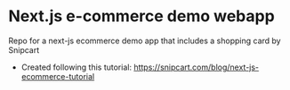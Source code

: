 # Next.js e-commerce demo webapp #
Repo for a next-js ecommerce demo app that includes a shopping card by Snipcart

* Created following this tutorial: https://snipcart.com/blog/next-js-ecommerce-tutorial

